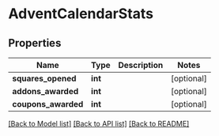 # AdventCalendarStats

## Properties
Name | Type | Description | Notes
------------ | ------------- | ------------- | -------------
**squares_opened** | **int** |  | [optional] 
**addons_awarded** | **int** |  | [optional] 
**coupons_awarded** | **int** |  | [optional] 

[[Back to Model list]](../README.md#documentation-for-models) [[Back to API list]](../README.md#documentation-for-api-endpoints) [[Back to README]](../README.md)


